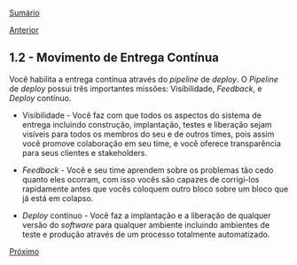 [Sumário](https://github.com/lucasfantacuci/DevOpsRevelado/blob/master/README.md)


[Anterior](https://github.com/lucasfantacuci/DevOpsRevelado/blob/master/CHAPTER01/1-1-LEANMOVEMENT.md)


## 1.2 - Movimento de Entrega Contínua


Você habilita a entrega contínua através do *pipeline* de *deploy*. O *Pipeline* de *deploy* possui três importantes missões: Visibilidade, *Feedback*, e *Deploy* contínuo.


- Visibilidade - Você faz com que todos os aspectos do sistema de entrega incluindo construção, implantação, testes e liberação sejam visíveis para todos os membros do seu e de outros times, pois assim você promove colaboração em seu time, e você oferece transparência para seus clientes e stakeholders.


- *Feedback* - Você e seu time aprendem sobre os problemas tão cedo quanto eles ocorram, com isso vocês são capazes de corrigi-los rapidamente antes que vocês coloquem outro bloco sobre um bloco que já está em colapso.


- *Deploy* contínuo - Você faz a implantação e a liberação de qualquer versão do *software* para qualquer ambiente incluindo ambientes de teste e produção através de um processo totalmente automatizado.


[Próximo](https://github.com/lucasfantacuci/DevOpsRevelado/blob/master/CHAPTER01/1-3-TOYOTAIMPROVEMENTKATA.md)
